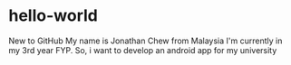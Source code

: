 # hello-world
New to GitHub
My name is Jonathan Chew from Malaysia
I'm currently in my 3rd year FYP.
So, i want to develop an android app for my university
